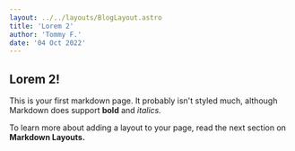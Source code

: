 ```yaml
---
layout: ../../layouts/BlogLayout.astro
title: 'Lorem 2'
author: 'Tommy F.'
date: '04 Oct 2022'
---
```


## Lorem 2!

This is your first markdown page. It probably isn't styled much, although
Markdown does support **bold** and _italics._

To learn more about adding a layout to your page, read the next section on **Markdown Layouts.**
